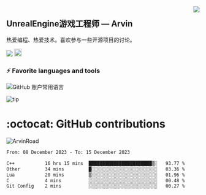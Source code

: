 <img align="right" src="https://count.getloli.com/get/@:ArvinRoad?theme=rule34">

## UnrealEngine游戏工程师 — Arvin

热爱编程、热爱技术。喜欢参与一些开源项目的讨论。

![](https://visitor-badge.glitch.me/badge?page_id=ArvinRoad.ArvinRoad)
[<img alt="github" src="https://img.shields.io/badge/github-ArvinRoad-8da0cb?style=for-the-badge&labelColor=555555&logo=github" height="20">](https://github.com/ArvinRoad)

### ⚡ Favorite languages and tools
![GitHub 账户常用语言](https://github-stats.ubrong.com/api/top-langs/?username=ArvinRoad&layout=compact&theme=tokyonight)

![tip](https://badgen.net/badge/C++/UE/orange?icon=bitcoin-lightning)

# :octocat: GitHub contributions

<img src="https://github-readme-stats.vercel.app/api?username=ArvinRoad&show_icons=true&count_private=true&theme=algolia" alt="ArvinRoad" />

<!--START_SECTION:waka-->

```txt
From: 08 December 2023 - To: 15 December 2023

C++           16 hrs 15 mins  ███████████████████████▒░   93.77 %
Other         34 mins         █░░░░░░░░░░░░░░░░░░░░░░░░   03.36 %
Lua           20 mins         ▒░░░░░░░░░░░░░░░░░░░░░░░░   01.96 %
C             4 mins          ░░░░░░░░░░░░░░░░░░░░░░░░░   00.48 %
Git Config    2 mins          ░░░░░░░░░░░░░░░░░░░░░░░░░   00.27 %
```

<!--END_SECTION:waka-->
